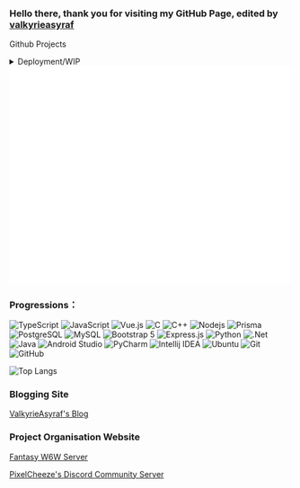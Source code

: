 ### Hello there, thank you for visiting my GitHub Page, edited by [valkyrieasyraf](https://github.com/valkyrieasyraf)

Github Projects
</br>
<details>
  <summary>Deployment/WIP</summary>

  - W6W, W6R, WM5 : Server Implementation
  - OpenParrot_6RR
  - TeknoParrotUI_6RR
  - CustomTeknoParrotUI_WMMT_IDTA
  - Artemis_III (WIP)
  
    and many more... 


</details>

<img src="github-metrics.svg" alt="Metrics"/>

### Progressions：

![TypeScript](https://img.shields.io/badge/-TypeScript-black?style=flat-square&logo=typescript)
![JavaScript](https://img.shields.io/badge/-JavaScript-black?style=flat-square&logo=javascript)
![Vue.js](https://img.shields.io/badge/-Vue.js-black?style=flat-square&logo=vue.js)
![C](https://img.shields.io/badge/-C-black?style=flat-square&logo=c)
![C++](https://img.shields.io/badge/-C++-black?style=flat-square&logo=cplusplus)
![Nodejs](https://img.shields.io/badge/-Nodejs-black?style=flat-square&logo=Node.js)
![Prisma](https://img.shields.io/badge/-Prisma-black?style=flat-square&logo=prisma)
![PostgreSQL](https://img.shields.io/badge/-PostgreSQL-black?style=flat-square&logo=PostgreSQL)
![MySQL](https://img.shields.io/badge/-MySQL-black?style=flat-square&logo=MySQL)
![Bootstrap 5](https://img.shields.io/badge/-Bootstrap_5-black?style=flat-square&logo=bootstrap)
![Express.js](https://img.shields.io/badge/-Express.js-black?style=flat-square&logo=Express)
![Python](https://img.shields.io/badge/-Python-black?style=flat-square&logo=Python)
![.Net](https://img.shields.io/badge/-.Net-black?style=flat-square&logo=.Net)
![Java](https://img.shields.io/badge/-Java-black?style=flat-square&logo=Java)
![Android Studio](https://img.shields.io/badge/-Android_Studio-black?style=flat-square&logo=androidstudio)
![PyCharm](https://img.shields.io/badge/-PyCharm-black?style=flat-square&logo=pycharm)
![Intellij IDEA](https://img.shields.io/badge/-Intellij_IDEA-black?style=flat-square&logo=intellijidea)
![Ubuntu](https://img.shields.io/badge/-Ubuntu-black?style=flat-square&logo=ubuntu)
![Git](https://img.shields.io/badge/-Git-black?style=flat-square&logo=git)
![GitHub](https://img.shields.io/badge/-GitHub-black?style=flat-square&logo=github)

![Top Langs](https://github-readme-stats.vercel.app/api/top-langs/?username=valkyrieasyraf&layout=compact)

### Blogging Site

<a href="https://valkyrieasyraf-blog.network/" target="_blank">ValkyrieAsyraf's Blog</a>

### Project Organisation Website

<a href="https://fantasyserver.network/" target="_blank">Fantasy W6W Server</a>

<a href="https://discord.gg/p53YrqfKzH" target="_blank">PixelCheeze's Discord Community Server</a>